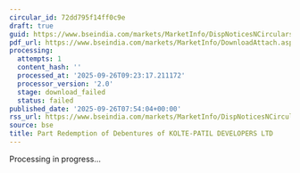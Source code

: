 ```yaml
---
circular_id: 72dd795f14ff0c9e
draft: true
guid: https://www.bseindia.com/markets/MarketInfo/DispNoticesNCirculars.aspx?Noticeid={DF727473-BBAC-41B4-9D27-737E370C64FA}&noticeno=20250926-11&dt=09/26/2025&icount=11&totcount=14&flag=0
pdf_url: https://www.bseindia.com/markets/MarketInfo/DownloadAttach.aspx?id=20250926-11&attachedId=
processing:
  attempts: 1
  content_hash: ''
  processed_at: '2025-09-26T09:23:17.211172'
  processor_version: '2.0'
  stage: download_failed
  status: failed
published_date: '2025-09-26T07:54:04+00:00'
rss_url: https://www.bseindia.com/markets/MarketInfo/DispNoticesNCirculars.aspx?Noticeid={DF727473-BBAC-41B4-9D27-737E370C64FA}&noticeno=20250926-11&dt=09/26/2025&icount=11&totcount=14&flag=0
source: bse
title: Part Redemption of Debentures of KOLTE-PATIL DEVELOPERS LTD
---
```


Processing in progress...